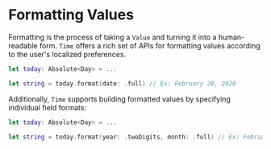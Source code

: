 # Formatting Values

Formatting is the process of taking a `Value` and turning it into a human-readable form. `Time` offers a rich set of APIs for formatting values according to the user's localized preferences.

```swift
let today: Absolute<Day> = ...

let string = today.format(date: .full) // Ex: February 28, 2020
```

Additionally, `Time` supports building formatted values by specifying individual field formats:

```swift
let today: Absolute<Day> = ...

let string = today.format(year: .twoDigits, month: .full) // Ex: February '20
```

